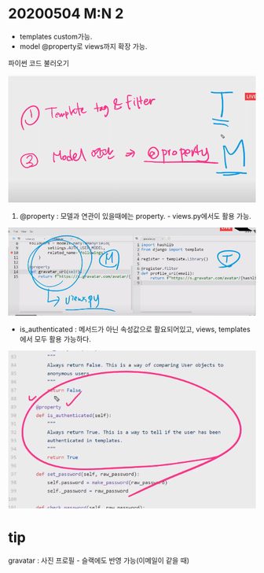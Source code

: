 # 20200504 M:N 2

- templates custom가능.
- model @property로 views까지 확장 가능.



파이썬 코드 불러오기

![image-20200504105422408](assets/image-20200504105422408.png)

1. @property : 모델과 연관이 있을때에는 property. - views.py에서도 활용 가능.

![image-20200504105526168](assets/image-20200504105526168.png)



- is_authenticated : 메서드가 아닌 속성값으로 활요되어있고, views, templates에서 모두 활용 가능하다.

![image-20200504105750484](assets/image-20200504105750484.png)





# tip

gravatar : 사진 프로필 - 슬랙에도 반영 가능(이메일이 같을 때)